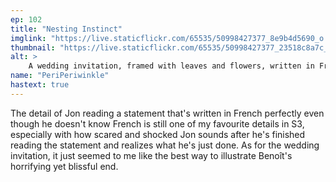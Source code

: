 ```yaml
---
ep: 102
title: "Nesting Instinct"
imglink: "https://live.staticflickr.com/65535/50998427377_8e9b4d5690_o.jpg"
thumbnail: "https://live.staticflickr.com/65535/50998427377_23518c8a7c_q.jpg"
alt: >
    A wedding invitation, framed with leaves and flowers, written in French. It reads: "Invitation. Benoît Maçon et X ont le plaisir de vous inviter à célébrér leur mariage." The second name in the invitation is smudged and cannot be read. The entire invitation looks dirty, smudged around the edges, and at the bottom is a beetle-like bug standing over the page.
name: "PeriPeriwinkle"
hastext: true
---
```

The detail of Jon reading a statement that's written in French perfectly even though he doesn't know French is still one of my favourite details in S3, especially with how scared and shocked Jon sounds after he's finished reading the statement and realizes what he's just done. As for the wedding invitation, it just seemed to me like the best way to illustrate Benoît's horrifying yet blissful end.